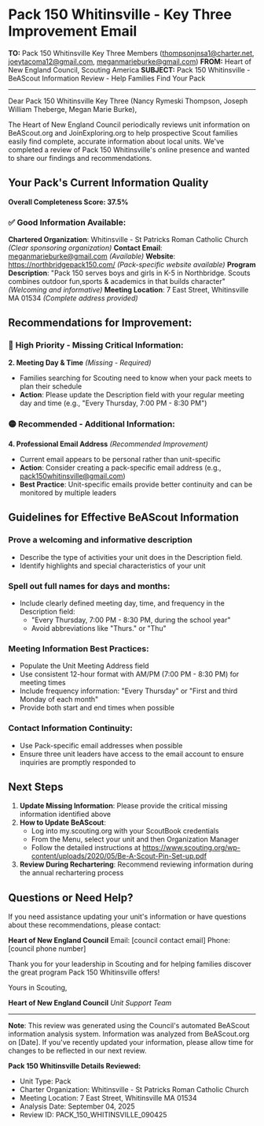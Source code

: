 # Pack 150 Whitinsville - Key Three Improvement Email

**TO:** Pack 150 Whitinsville Key Three Members (thompsonjnsa1@charter.net, joeytacoma12@gmail.com, meganmarieburke@gmail.com)
**FROM:** Heart of New England Council, Scouting America
**SUBJECT:** Pack 150 Whitinsville - BeAScout Information Review - Help Families Find Your Pack

---

Dear Pack 150 Whitinsville Key Three (Nancy Rymeski Thompson, Joseph William Theberge, Megan Marie Burke),

The Heart of New England Council periodically reviews unit information on BeAScout.org and JoinExploring.org to help prospective Scout families easily find complete, accurate information about local units. We've completed a review of Pack 150 Whitinsville's online presence and wanted to share our findings and recommendations.

## Your Pack's Current Information Quality

**Overall Completeness Score: 37.5%**

### ✅ **Good Information Available:**
**Chartered Organization**: Whitinsville - St Patricks Roman Catholic Church *(Clear sponsoring organization)*
**Contact Email**: meganmarieburke@gmail.com *(Available)*
**Website**: https://northbridgepack150.com/ *(Pack-specific website available)*
**Program Description**: "Pack 150 serves boys and girls in K-5 in Northbridge. Scouts combines outdoor fun,sports & academics in that builds character" *(Welcoming and informative)*
**Meeting Location**: 7 East Street, Whitinsville MA 01534 *(Complete address provided)*

## Recommendations for Improvement:

### 🔴 **High Priority - Missing Critical Information:**

**2. Meeting Day & Time** *(Missing - Required)*
- Families searching for Scouting need to know when your pack meets to plan their schedule
- **Action**: Please update the Description field with your regular meeting day and time (e.g., "Every Thursday, 7:00 PM - 8:30 PM")

### 🟡 **Recommended - Additional Information:**

**4. Professional Email Address** *(Recommended Improvement)*
- Current email appears to be personal rather than unit-specific
- **Action**: Consider creating a pack-specific email address (e.g., pack150whitinsville@gmail.com)
- **Best Practice**: Unit-specific emails provide better continuity and can be monitored by multiple leaders

## Guidelines for Effective BeAScout Information

### **Prove a welcoming and informative description**
- Describe the type of activities your unit does in the Description field.
- Identify highlights and special characteristics of your unit

### **Spell out full names for days and months:**
- Include clearly defined meeting day, time, and frequency in the Description field:
  - "Every Thursday, 7:00 PM - 8:30 PM, during the school year"
  - Avoid abbreviations like "Thurs." or "Thu"

### **Meeting Information Best Practices:**
- Populate the Unit Meeting Address field
- Use consistent 12-hour format with AM/PM (7:00 PM - 8:30 PM) for meeting times
- Include frequency information: "Every Thursday" or "First and third Monday of each month"
- Provide both start and end times when possible

### **Contact Information Continuity:**
- Use Pack-specific email addresses when possible
- Ensure three unit leaders have access to the email account to ensure inquiries are promptly responded to

## Next Steps

1. **Update Missing Information**: Please provide the critical missing information identified above
2. **How to Update BeAScout**: 
   - Log into my.scouting.org with your ScoutBook credentials
   - From the Menu, select your unit and then Organization Manager
   - Follow the detailed instructions at
     https://www.scouting.org/wp-content/uploads/2020/05/Be-A-Scout-Pin-Set-up.pdf
3. **Review During Rechartering**: Recommend reviewing information during the annual rechartering process

## Questions or Need Help?

If you need assistance updating your unit's information or have questions about these recommendations, please contact:

**Heart of New England Council**
Email: [council contact email]
Phone: [council phone number]

Thank you for your leadership in Scouting and for helping families discover the great program Pack 150 Whitinsville offers!

Yours in Scouting,

**Heart of New England Council**
*Unit Support Team*

---

**Note**: This review was generated using the Council's automated BeAScout information analysis system. Information was analyzed from BeAScout.org on [Date]. If you've recently updated your information, please allow time for changes to be reflected in our next review.

**Pack 150 Whitinsville Details Reviewed:**
- Unit Type: Pack
- Charter Organization: Whitinsville - St Patricks Roman Catholic Church
- Meeting Location: 7 East Street, Whitinsville MA 01534
- Analysis Date: September 04, 2025
- Review ID: PACK_150_WHITINSVILLE_090425